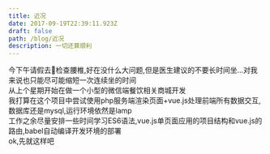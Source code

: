```yaml
---
title: 近况
date: 2017-09-19T22:39:11.923Z
draft: false
path: /blog/近况
description: 一切还算顺利
---
```


今下午请假去🏥检查腰椎,好在没什么大问题,但是医生建议的不要长时间坐...对我来说也只能尽可能缩短一次连续坐的时间  
从上个星期开始在做一个小型的微信端餐饮相关商城开发  
我打算在这个项目中尝试使用php服务端渲染页面+vue.js处理前端所有数据交互,数据库还是mysql,运行环境依然是lamp  
工作之余尽量安排一些时间学习ES6语法,vue.js单页面应用的项目结构和vue.js的路由,babel自动编译开发环境的部署  
ok,先就这样吧